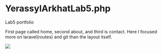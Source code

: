 # YerassylArkhatLab5.php
Lab5 portfolio

First page called home, second about, and third is contact.
Here I focused more on laravel(routes) and git than the layout itself.

![](images/aboutpage.jpg)
